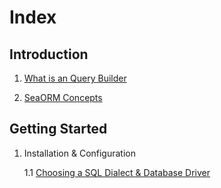 # Index

## Introduction

1. [What is an Query Builder](01-introduction/01-query-builder.md)

2. [SeaORM Concepts](01-introduction/02-sea-query.md)

## Getting Started

1. Installation & Configuration

	1.1 [Choosing a SQL Dialect & Database Driver](02-install-and-config/01-sql-dialect-and-db-driver.md)
